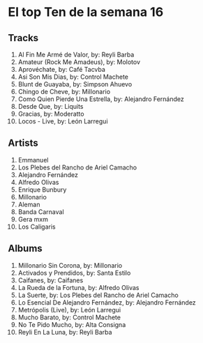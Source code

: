 # El top Ten de la semana 16

## Tracks
1. Al Fin Me Armé de Valor, by: Reyli Barba
1. Amateur (Rock Me Amadeus), by: Molotov
1. Aprovéchate, by: Café Tacvba
1. Asi Son Mis Dias, by: Control Machete
1. Blunt de Guayaba, by: Simpson Ahuevo
1. Chingo de Cheve, by: Millonario
1. Como Quien Pierde Una Estrella, by: Alejandro Fernández
1. Desde Que, by: Liquits
1. Gracias, by: Moderatto
1. Locos - Live, by: León Larregui

## Artists
1. Emmanuel
1. Los Plebes del Rancho de Ariel Camacho
1. Alejandro Fernández
1. Alfredo Olivas
1. Enrique Bunbury
1. Millonario
1. Aleman
1. Banda Carnaval
1. Gera mxm
1. Los Caligaris

## Albums
1. Millonario Sin Corona, by: Millonario
1. Activados y Prendidos, by: Santa Estilo
1. Caifanes, by: Caifanes
1. La Rueda de la Fortuna, by: Alfredo Olivas
1. La Suerte, by: Los Plebes del Rancho de Ariel Camacho
1. Lo Esencial De Alejandro Fernández, by: Alejandro Fernández
1. Metrópolis (Live), by: León Larregui
1. Mucho Barato, by: Control Machete
1. No Te Pido Mucho, by: Alta Consigna
1. Reyli En La Luna, by: Reyli Barba
